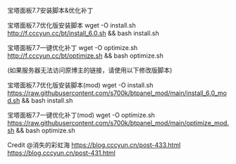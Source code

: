 宝塔面板7.7安装脚本&优化补丁

宝塔面板7.7优化版安装脚本
wget -O install.sh http://f.cccyun.cc/bt/install_6.0.sh && bash install.sh

宝塔面板7.7一键优化补丁
wget -O optimize.sh http://f.cccyun.cc/bt/optimize.sh && bash optimize.sh

(如果服务器无法访问原博主的链接，请使用以下修改版脚本)

宝塔面板7.7优化版安装脚本(mod)
wget -O install.sh https://raw.githubusercontent.com/s700k/btpanel_mod/main/install_6.0_mod.sh && bash install.sh

宝塔面板7.7一键优化补丁(mod)
wget -O optimize.sh https://raw.githubusercontent.com/s700k/btpanel_mod/main/optimize_mod.sh && bash optimize.sh

Credit @消失的彩虹海
https://blog.cccyun.cn/post-433.html
https://blog.cccyun.cn/post-431.html